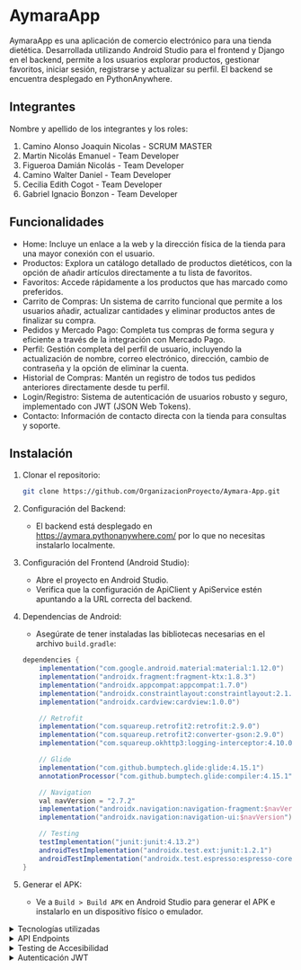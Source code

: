 # AymaraApp

AymaraApp es una aplicación de comercio electrónico para una tienda dietética. Desarrollada utilizando Android Studio para el frontend y Django en el backend, permite a los usuarios explorar productos, gestionar favoritos, iniciar sesión, registrarse y actualizar su perfil. El backend se encuentra desplegado en PythonAnywhere.

## Integrantes

Nombre y apellido de los integrantes y los roles:

1. Camino Alonso Joaquin Nicolas - SCRUM MASTER
2. Martin Nicolás Emanuel - Team Developer
3. Figueroa Damián Nicolás - Team Developer
4. Camino Walter Daniel - Team Developer
5. Cecilia Edith Cogot - Team Developer
6. Gabriel Ignacio Bonzon - Team Developer

## Funcionalidades
- Home: Incluye un enlace a la web y la dirección física de la tienda para una mayor conexión con el usuario.
- Productos: Explora un catálogo detallado de productos dietéticos, con la opción de añadir artículos directamente a tu lista de favoritos.
- Favoritos: Accede rápidamente a los productos que has marcado como preferidos.
- Carrito de Compras: Un sistema de carrito funcional que permite a los usuarios añadir, actualizar cantidades y eliminar productos antes de finalizar su compra.
- Pedidos y Mercado Pago: Completa tus compras de forma segura y eficiente a través de la integración con Mercado Pago.
- Perfil: Gestión completa del perfil de usuario, incluyendo la actualización de nombre, correo electrónico, dirección, cambio de contraseña y la opción de eliminar la cuenta.
- Historial de Compras: Mantén un registro de todos tus pedidos anteriores directamente desde tu perfil.
- Login/Registro: Sistema de autenticación de usuarios robusto y seguro, implementado con JWT (JSON Web Tokens).
- Contacto: Información de contacto directa con la tienda para consultas y soporte.

## Instalación

1. Clonar el repositorio:

    ```bash
    git clone https://github.com/OrganizacionProyecto/Aymara-App.git
    ```

2. Configuración del Backend:

   - El backend está desplegado en https://aymara.pythonanywhere.com/ por lo que no necesitas instalarlo localmente.

3. Configuración del Frontend (Android Studio):

   - Abre el proyecto en Android Studio.
   - Verifica que la configuración de ApiClient y ApiService estén apuntando a la URL correcta del backend.

4. Dependencias de Android:

   - Asegúrate de tener instaladas las bibliotecas necesarias en el archivo `build.gradle`:

    ```groovy
    dependencies {
        implementation("com.google.android.material:material:1.12.0")
        implementation("androidx.fragment:fragment-ktx:1.8.3")
        implementation("androidx.appcompat:appcompat:1.7.0")
        implementation("androidx.constraintlayout:constraintlayout:2.1.4")
        implementation("androidx.cardview:cardview:1.0.0")

        // Retrofit
        implementation("com.squareup.retrofit2:retrofit:2.9.0")
        implementation("com.squareup.retrofit2:converter-gson:2.9.0")
        implementation("com.squareup.okhttp3:logging-interceptor:4.10.0")

        // Glide
        implementation("com.github.bumptech.glide:glide:4.15.1")
        annotationProcessor("com.github.bumptech.glide:compiler:4.15.1")

        // Navigation
        val navVersion = "2.7.2"
        implementation("androidx.navigation:navigation-fragment:$navVersion")
        implementation("androidx.navigation:navigation-ui:$navVersion")

        // Testing
        testImplementation("junit:junit:4.13.2")
        androidTestImplementation("androidx.test.ext:junit:1.2.1")
        androidTestImplementation("androidx.test.espresso:espresso-core:3.6.1")
    }
    ```

5. Generar el APK:

   - Ve a `Build > Build APK` en Android Studio para generar el APK e instalarlo en un dispositivo físico o emulador.

<details>
<summary>Tecnologías utilizadas</summary>

### Frontend
- Java (para la lógica de la app en Android)
- Android Studio
- Retrofit (para la comunicación con la API)
- Material Design (para la interfaz de usuario)

### Backend
- Django con Django REST Framework
- MySQL (base de datos en PythonAnywhere)
- JWT (para la autenticación de usuarios)
- CORS (configurado para permitir solicitudes desde el frontend)

### Seguridad
- Autenticación JWT: Las operaciones relacionadas con usuarios (login, registro, favoritos, perfil) están protegidas mediante tokens JWT.

</details>

<details>
<summary>API Endpoints</summary>

El backend ofrece una serie de endpoints que permiten la interacción con la app. Aquí están los más relevantes:

- `POST /api/auth/token/login/`: Inicia sesión y devuelve un token JWT.
- `POST /api/auth/logout/`: Cierra sesión.
- `POST /api/users/`: Registra un nuevo usuario.
- `GET /api/products/productos/`: Obtiene la lista de productos.
- `GET /api/products/productos/{id}/`: Obtiene los detalles de un producto específico por su ID.
- `GET /api/products/categorias/`: Obtiene la lista de categorías de productos.
- `GET /api/products/favoritos/`: Obtiene la lista de productos marcados como favoritos.
- `POST /api/products/favoritos/`: Agrega un producto a favoritos.
- `DELETE /api/products/favoritos/{id}/`: Elimina un producto de favoritos.
- `GET /api/users/me/`: Obtiene información del usuario.
- `PATCH /api/users/me/`: Actualiza la información del perfil del usuario (nombre, dirección).
- `DELETE /api/users/deactivate_account/`: Desactiva la cuenta del usuario.
- `GET /api/cart/carrito/`: Obtiene el contenido del carrito de compras del usuario autenticado.
- `POST /api/cart/carrito/agregar/`: Agrega un producto al carrito de compras.
- `PUT /api/cart/carrito/modificar/{producto_id}/`: Modifica la cantidad de un producto específico en el carrito.
- `DELETE /api/cart/carrito/eliminar/{producto_id}/`: Elimina un producto del carrito.
- `POST /api/cart/pedido/crear/`: Crea un nuevo pedido a partir del contenido del carrito.
- `GET /api/cart/pedido/historial/`: Obtiene el historial de todos los pedidos realizados por el usuario.
- `GET /api/factura/{pedidoId}/`: Obtiene los detalles de la factura para un pedido específico.

</details>

<details>
<summary>Testing de Accesibilidad</summary>

Se utilizó la herramienta *Prueba de Accesibilidad* disponible en el PlayStore para evaluar la accesibilidad de la app. Se revisaron los siguientes aspectos:

- Compatibilidad con lectores de pantalla: Se probó que los elementos de la UI sean reconocidos correctamente.
- Navegación por teclado: Se verificó la navegación entre campos de entrada y botones.
- Contrastes y fuentes: Se ajustaron los colores y tamaños de fuente para asegurar su legibilidad.

### Mejoras Aplicadas
- Ajuste de contrastes: Se mejoraron los colores para asegurar mejor visibilidad.
- Compatibilidad con lectores de pantalla: Se incluyeron descripciones accesibles para los botones y productos.

</details>

<details>
<summary>Autenticación JWT</summary>

La app utiliza JWT para manejar la autenticación de usuarios. A continuación, se describe cómo funciona:

1. **Inicio de Sesión**:
   - El usuario ingresa sus credenciales y el servidor devuelve un token JWT.

2. **Autorización**:
   - El token JWT se incluye en el encabezado de todas las solicitudes posteriores para acceder a recursos protegidos.

3. **Verificación de Token**:
   - El servidor verifica el token en cada solicitud. Si es válido, permite el acceso a los recursos. Si el token ha expirado (y no puede reestablecerse con el refresh) o es inválido, se solicita al usuario que inicie sesión nuevamente.

</details>
